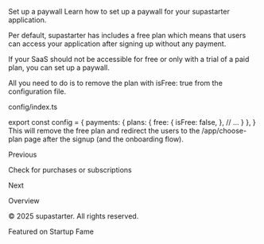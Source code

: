 Set up a paywall
Learn how to set up a paywall for your supastarter application.



Per default, supastarter has includes a free plan which means that users can access your application after signing up without any payment.

If your SaaS should not be accessible for free or only with a trial of a paid plan, you can set up a paywall.

All you need to do is to remove the plan with isFree: true from the configuration file.

config/index.ts

export const config = {
  payments: {
    plans: {
        free: { 
            isFree: false, 
        }, 
        // ...
    }
  },
}
This will remove the free plan and redirect the users to the /app/choose-plan page after the signup (and the onboarding flow).

Previous

Check for purchases or subscriptions

Next

Overview

© 2025 supastarter. All rights reserved.

Featured on Startup Fame




